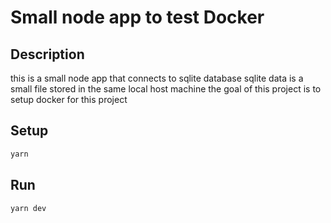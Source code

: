# Small node app to test Docker

## Description
this is a small node app that connects to sqlite database
sqlite data is a small file stored in the same local host machine
the goal of this project is to setup docker for this project

## Setup
```bash
yarn
```

## Run
```bash
yarn dev
```
